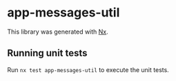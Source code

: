 # app-messages-util

This library was generated with [Nx](https://nx.dev).

## Running unit tests

Run `nx test app-messages-util` to execute the unit tests.
